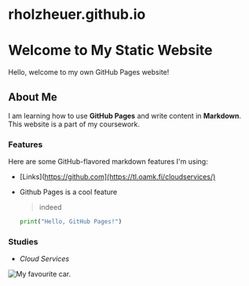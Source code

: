 # rholzheuer.github.io


# Welcome to My Static Website

Hello, welcome to my own GitHub Pages website!

## About Me
I am learning how to use **GitHub Pages** and write content in **Markdown**. This website is a part of my coursework.

### Features
Here are some GitHub-flavored markdown features I'm using:

- [Links](https://github.com](https://tl.oamk.fi/cloudservices/)

- Github Pages is a cool feature
    > indeed

  ```python
  print("Hello, GitHub Pages!")

### Studies

- *Cloud Services*


![My favourite car.](https://files.porsche.com/filestore/image/multimedia/none/911-tus-modelimage-sideshot/model/930894f1-6214-11ea-80c8-005056bbdc38/porsche-model.png)
